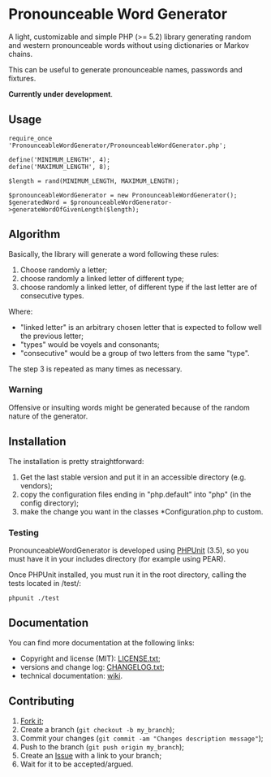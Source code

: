 Pronounceable Word Generator
============================

A light, customizable and simple PHP (>= 5.2) library generating random and
western pronounceable words without using dictionaries or Markov chains.

This can be useful to generate pronounceable names, passwords and fixtures.

**Currently under development**.

Usage
-----

    require_once 'PronounceableWordGenerator/PronounceableWordGenerator.php';

    define('MINIMUM_LENGTH', 4);
    define('MAXIMUM_LENGTH', 8);

    $length = rand(MINIMUM_LENGTH, MAXIMUM_LENGTH);

    $pronounceableWordGenerator = new PronounceableWordGenerator();
    $generatedWord = $pronounceableWordGenerator->generateWordOfGivenLength($length);

Algorithm
---------

Basically, the library will generate a word following these rules:

1. Choose randomly a letter;
2. choose randomly a linked letter of different type;
3. choose randomly a linked letter, of different type if the last letter are
   of consecutive types.

Where:
* "linked letter" is an arbitrary chosen letter that is expected to follow
  well the previous letter;
* "types" would be voyels and consonants;
* "consecutive" would be a group of two letters from the same "type".

The step 3 is repeated as many times as necessary.

### Warning

Offensive or insulting words might be generated because of the random nature
of the generator.

Installation
------------

The installation is pretty straightforward:

1. Get the last stable version and put it in an accessible directory (e.g.
   vendors);
2. copy the configuration files ending in "php.default" into "php" (in the
   config directory);
3. make the change you want in the classes *Configuration.php to custom.

### Testing

PronounceableWordGenerator is developed using [PHPUnit][1] (3.5), so you must have
it in your includes directory (for example using PEAR).

Once PHPUnit installed, you must run it in the root directory, calling the
tests located in /test/:

    phpunit ./test

Documentation
-------------

You can find more documentation at the following links:
* Copyright and license (MIT): [LICENSE.txt][2];
* versions and change log: [CHANGELOG.txt][3];
* technical documentation: [wiki][4].

Contributing
------------

1. [Fork it][5];
2. Create a branch (`git checkout -b my_branch`);
3. Commit your changes (`git commit -am "Changes description message"`);
4. Push to the branch (`git push origin my_branch`);
5. Create an [Issue][6] with a link to your branch;
6. Wait for it to be accepted/argued.


[1]: https://github.com/sebastianbergmann/phpunit/
[2]: https://github.com/gnugat/PronounceableWordGenerator/blob/master/LICENSE.txt
[3]: https://github.com/gnugat/PronounceableWordGenerator/blob/master/CHANGELOG.txt
[4]: https://github.com/gnugat/PronounceableWordGenerator/wiki
[5]: https://github.com/gnugat/PronounceableWordGenerator/fork_select
[6]: https://github.com/gnugat/PronounceableWordGenerator/issues
